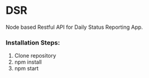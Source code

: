# DSR
Node based Restful API for Daily Status Reporting App.

### Installation Steps:

1. Clone repository
2. npm install
3. npm start
